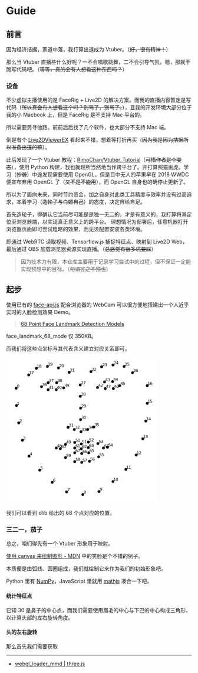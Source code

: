 # Guide

## 前言

因为经济拮据，家道中落，我打算出道成为 Vtuber。（~~好，很有精神！~~）

那么当 Vtuber 直播些什么好呢？一不会唱歌跳舞，二不会引导气氛。嗯，那就干脆写代码吧。（~~等等，真的会有人想看这种东西吗？~~）

### 设备

不少虚拟主播使用的是 FaceRig + Live2D 的解决方案。而我的直播内容暂定是写代码（~~所以真会有人想看这个吗？别骂了，别骂了。~~），且我的开发环境大部分位于我的小 Macbook 上，但是 FaceRig 是不支持 Mac 平台的。

所以需要另寻他路。前前后后找了几个软件，也大部分不支持 Mac 端。

倒是有个 [Live2DViewerEX](https://store.steampowered.com/app/616720/Live2DViewerEX/) 看起来不错，想着等打折再买（~~因为我是因为拮据所以准备出道的嘛~~）。

此后发现了一个 Vtuber 教程：[RimoChan/Vtuber_Tutorial](https://github.com/RimoChan/Vtuber_Tutorial)（~~可惜作者是个变态~~），使用 Python 构建，我也就理所当然地当作跨平台了。并打算照猫画虎。学习（~~抄袭~~）中途发现需要使用 OpenGL，但是目中无人的苹果早在 2018 WWDC 便宣布弃用 OpenGL 了（~~又不是不能用~~），而 OpenGL 自身也的确停止更新了。

所以为了面向未来，同时节约资金，加之自身对此类工具精度与效率并没有过高追求，本着学习（~~造轮子与白嫖自己~~）的态度，决定自给自足。

首先造轮子，得确认它当前尽可能是是独一无二的，才是有意义的，我打算将其定位至浏览器端，以实现真正意义上的跨平台。
理想情况为部署后，任意机器打开浏览器页面即可尝试粗略的效果，而无须配置安装各类环境。

即通过 WebRTC 读取视频、Tensorflow.js 捕捉特征点、映射到 Live2D Web，最后通过 OBS 加载浏览器资源实现直播。（~~总感觉有很多坑要踩~~）

> 因为技术力有限，本仓库主要用于记录学习尝试中的过程，但不保证一定能实现预想中的目标。（~~勿谓言之不预也~~）

## 起步

使用已有的 [face-api.js](https://github.com/justadudewhohacks/face-api.js/) 配合浏览器的 WebCam 可以很方便地搭建出一个人近乎实时的人脸检测效果 Demo。

> [68 Point Face Landmark Detection Models](https://github.com/justadudewhohacks/face-api.js#68-point-face-landmark-detection-models)

face_landmark_68_mode 仅 350KB。

而我们将这些点坐标与其代表含义建立对应关系即可。

![dlib 68 point](../public/images/face-68-landmarks.jpg)

我们可以看到 dlib 给出的 68 个点对应的位置。

### 三二一，茄子

总之，咱们得先有一个 Vtuber 形象用于映射。

[使用 canvas 来绘制图形 - MDN](https://developer.mozilla.org/zh-CN/docs/Web/API/Canvas_API/Tutorial/Drawing_shapes) 中的笑脸是个不错的例子。

本质便是由弧线、圆圈组成，我们就绘制它来作为我们的初始形象吧。

Python 里有 [NumPy](https://numpy.org/)，JavaScript 里就用 [mathjs](https://github.com/josdejong/mathjs) 凑合一下吧。

#### 统计特征点

已知 30 是鼻子的中心点，而我们需要使用眉毛的中心与下巴的中心构成三角形，以计算头部的左右旋转角度。

#### 头的左右旋转

那么首先我们需要获取

---

- [webgl_loader_mmd | three.js](https://threejs.org/examples/?q=mmd#webgl_loader_mmd)
